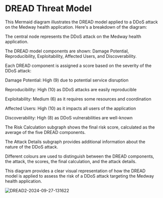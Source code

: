 # DREAD Threat Model

This Mermaid diagram illustrates the DREAD model applied to a DDoS attack on the Medway health application. Here's a breakdown of the diagram:

The central node represents the DDoS attack on the Medway health application.

The DREAD model components are shown: Damage Potential, Reproducibility, Exploitability, Affected Users, and Discoverability.

Each DREAD component is assigned a score based on the severity of the DDoS attack:

Damage Potential: High (9) due to potential service disruption

Reproducibility: High (10) as DDoS attacks are easily reproducible

Exploitability: Medium (6) as it requires some resources and coordination

Affected Users: High (10) as it impacts all users of the application

Discoverability: High (8) as DDoS vulnerabilities are well-known

The Risk Calculation subgraph shows the final risk score, calculated as the average of the five DREAD components.

The Attack Details subgraph provides additional information about the nature of the DDoS attack.

Different colours are used to distinguish between the DREAD components, the attack, the scores, the final calculation, and the attack details.

This diagram provides a clear visual representation of how the DREAD model is applied to assess the risk of a DDoS attack targeting the Medway health application. 



![DREAD2-2024-09-27-131622](https://github.com/user-attachments/assets/20c71ec7-0ed2-4512-8df4-e034e9eb40ff)

